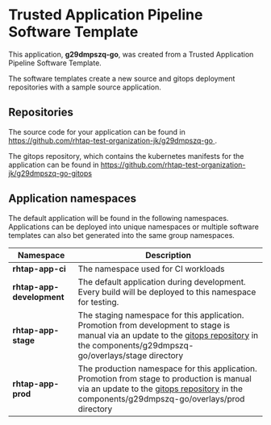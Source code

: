 # Trusted Application Pipeline Software Template

This application, **g29dmpszq-go**, was created from a Trusted Application Pipeline Software Template.

The software templates create a new source and gitops deployment repositories with a sample source application. 

## Repositories

The source code for your application can be found in [https://github.com/rhtap-test-organization-jk/g29dmpszq-go ](https://github.com/rhtap-test-organization-jk/g29dmpszq-go ).
 
The gitops repository, which contains the kubernetes manifests for the application can be found in 
[https://github.com/rhtap-test-organization-jk/g29dmpszq-go-gitops ](https://github.com/rhtap-test-organization-jk/g29dmpszq-go-gitops ) 

## Application namespaces 

The default application will be found in the following namespaces. Applications can be deployed into unique namespaces or multiple software templates can also bet generated into the same group namespaces.  

|  Namespace   |  Description   |  
| -------- | -------- |
| **rhtap-app-ci** | The namespace used for CI workloads |
| **rhtap-app-development** | The default application during development. Every build will be deployed to this namespace for testing. |
| **rhtap-app-stage** | The staging namespace for this application. Promotion from development to stage is manual via an update to the [gitops repository](https://github.com/rhtap-test-organization-jk/g29dmpszq-go-gitops ) in the components/g29dmpszq-go/overlays/stage directory |
| **rhtap-app-prod** | The production namespace for this application. Promotion from stage to production is manual via an update to the [gitops repository](https://github.com/rhtap-test-organization-jk/g29dmpszq-go-gitops ) in the components/g29dmpszq-go/overlays/prod directory |